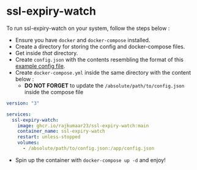 # ssl-expiry-watch

To run ssl-expiry-watch on your system, follow the steps below :

- Ensure you have `docker` and `docker-compose` installed.
- Create a directory for storing the config and docker-compose files.
- Get inside *that* directory.
- Create `config.json` with the contents resembling the format of this [example config file](https://github.com/rajkumaar23/ssl-expiry-watch/blob/main/config.example.json).
- Create `docker-compose.yml` inside the same directory with the content below :
  - **DO NOT FORGET** to update the `/absolute/path/to/config.json` inside the compose file
```yaml
version: "3"

services:
  ssl-expiry-watch:
    image: ghcr.io/rajkumaar23/ssl-expiry-watch:main
    container_name: ssl-expiry-watch
    restart: unless-stopped
    volumes:
      - /absolute/path/to/config.json:/app/config.json
```
- Spin up the container with `docker-compose up -d` and enjoy!
